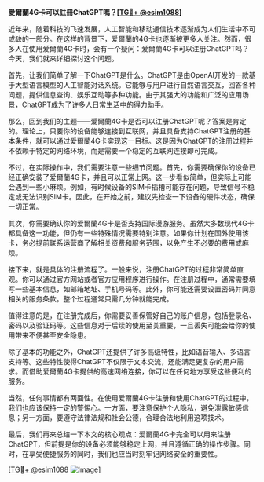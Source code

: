 **愛爾蘭4G卡可以註冊ChatGPT嗎？[[TG💪+ @esim1088](https://t.me/s/esim1088)]**

近年来，随着科技的飞速发展，人工智能和移动通信技术逐渐成为人们生活中不可或缺的一部分。在这样的背景下，爱爾蘭的4G卡也逐渐被更多人关注。然而，很多人在使用爱爾蘭4G卡时，会有一个疑问：爱爾蘭4G卡可以注册ChatGPT吗？今天，我们就来详细探讨这个问题。

首先，让我们简单了解一下ChatGPT是什么。ChatGPT是由OpenAI开发的一款基于大型语言模型的人工智能对话系统。它能够与用户进行自然语言交互，回答各种问题，提供信息查询、娱乐互动等多种功能。由于其强大的功能和广泛的应用场景，ChatGPT成为了许多人日常生活中的得力助手。

那么，回到我们的主题——爱爾蘭4G卡是否可以注册ChatGPT呢？答案是肯定的。理论上，只要你的设备能够连接到互联网，并且具备支持ChatGPT注册的基本条件，就可以通过爱爾蘭4G卡实现这一目标。这是因为ChatGPT的注册过程并不依赖于特定的网络环境，而是需要一个稳定的互联网连接即可完成。

不过，在实际操作中，我们需要注意一些细节问题。首先，你需要确保你的设备已经正确安装了爱爾蘭4G卡，并且可以正常上网。这一步看似简单，但实际上可能会遇到一些小麻烦。例如，有时候设备的SIM卡插槽可能存在问题，导致信号不稳定或无法识别SIM卡。因此，在开始之前，建议先检查一下设备的硬件状态，确保一切正常。

其次，你需要确认你的爱爾蘭4G卡是否支持国际漫游服务。虽然大多数现代4G卡都具备这一功能，但仍有一些特殊情况需要特别注意。如果你计划在国外使用该卡，务必提前联系运营商了解相关资费和服务范围，以免产生不必要的费用或麻烦。

接下来，就是具体的注册流程了。一般来说，注册ChatGPT的过程非常简单直观。你可以通过官方网站或者官方应用程序进行操作。在注册过程中，通常需要填写一些基本信息，如邮箱地址、手机号码等。此外，你可能还需要设置密码并同意相关的服务条款。整个过程通常只需几分钟就能完成。

值得注意的是，在注册完成后，你需要妥善保管好自己的账户信息，包括登录名、密码以及验证码等。这些信息对于后续的使用至关重要，一旦丢失可能会给你的使用带来不便甚至安全隐患。

除了基本的功能之外，ChatGPT还提供了许多高级特性，比如语音输入、多语言支持等。这些特性使得ChatGPT不仅限于文本交流，还能满足更复杂的用户需求。而借助爱爾蘭4G卡提供的高速网络连接，你可以在任何地方享受这些便利的服务。

当然，任何事情都有两面性。在使用爱爾蘭4G卡注册和使用ChatGPT的过程中，我们也应该保持一定的警惕心。一方面，要注意保护个人隐私，避免泄露敏感信息；另一方面，要遵守法律法规和社会公德，合理合法地利用这项技术。

最后，我们再来总结一下本文的核心观点：爱爾蘭4G卡完全可以用来注册ChatGPT，但前提是你的设备必须能够稳定上网，并且遵循正确的操作步骤。同时，在享受便捷服务的同时，我们也应当时刻牢记网络安全的重要性。

[[TG💪+ @esim1088](https://t.me/s/esim1088) ![Image](https://i.postimg.cc/4NQfJmqS/Snipaste-2025-05-13-00-14-12.png)]